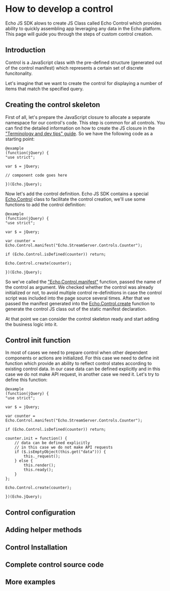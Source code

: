 # How to develop a control

Echo JS SDK alows to create JS Class called Echo Control which provides ability to quickly assembling app leveraging any data in the Echo platform. This page will guide you through the steps of custom control creation.

## Introduction

Control is a JavaScript class with the pre-defined structure (generated out of the control manifest) which represents a certain set of discrete funcitonality.

Let's imagine that we want to create the control for displaying a number of items that match the specified query.

## Creating the control skeleton

First of all, let's prepare the JavaScript closure to allocate a separate namespace for our control's code. This step is common for all controls. You can find the detailed information on how to create the JS closure in the ["Terminology and dev tips" guide](#!/guide/terminology-section-3). So we have the following code as a starting point:

	@example
	(function(jQuery) {
	"use strict";

	var $ = jQuery;

	// component code goes here

	})(Echo.jQuery);

Now let's add the control definition. Echo JS SDK contains a special [Echo.Control](#!/api/Echo.Control) class to facilitate the control creation, we'll use some functions to add the control definition:

	@example
	(function(jQuery) {
	"use strict";

	var $ = jQuery;

	var counter = Echo.Control.manifest("Echo.StreamServer.Controls.Counter");

	if (Echo.Control.isDefined(counter)) return;

	Echo.Control.create(counter);

	})(Echo.jQuery);

So we've called the ["Echo.Control.manifest"](#!/api/Echo.Control-static-method-manifest) function, passed the name of the control as argument. We checked whether the control was already initialized or not, to avoid multiple control re-definitions in case the control script was included into the page source several times. After that we passed the manifest generated into the [Echo.Control.create](#!/api/Echo.Control-static-method-create) function to generate the control JS class out of the static manifest declaration.

At that point we can consider the control skeleton ready and start adding the business logic into it.

## Control init function

In most of cases we need to prepare control when other dependent components or actions are initialized. For this case we need to define init function which provide an ability to reflect control states according to existing control data. In our case data can be defined explicitly and in this case we do not make API request, in another case we need it. Let's try to define this function:

	@example
	(function(jQuery) {
	"use strict";

	var $ = jQuery;

	var counter = Echo.Control.manifest("Echo.StreamServer.Controls.Counter");

	if (Echo.Control.isDefined(counter)) return;

	counter.init = function() {
		// data can be defined explicitly
		// in this case we do not make API requests
		if ($.isEmptyObject(this.get("data"))) {
			this._request();
		} else {
			this.render();
			this.ready();
		}
	};

	Echo.Control.create(counter);

	})(Echo.jQuery);

## Control configuration

## Adding helper methods

## Control Installation

## Complete control source code

## More examples
